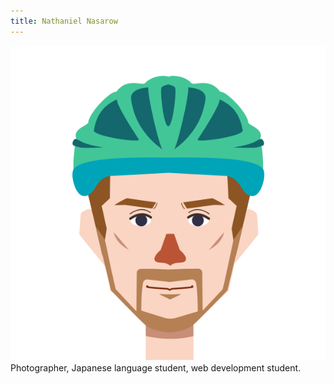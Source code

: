 ```yaml
---
title: Nathaniel Nasarow
---
```


<p>
<img src="/img/tanja/cc-by-nc-nd/team/Nathaniel.svg" className="kg-card kg-image-card kg-card-hascaption" />
<br />
Photographer, Japanese language student, web development student.
</p>